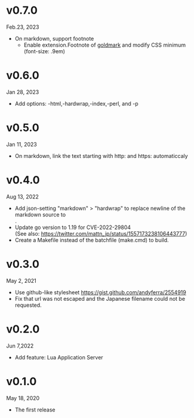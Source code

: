 v0.7.0
======
Feb.23, 2023

- On markdown, support footnote
  - Enable extension.Footnote of [goldmark] and modify CSS minimum (font-size: .9em)

[goldmark]: https://github.com/yuin/goldmark

v0.6.0
======
Jan 28, 2023

- Add options: -html,-hardwrap,-index,-perl, and -p

v0.5.0
======
Jan 11, 2023

- On markdown, link the text starting with http: and https: automaticcaly

v0.4.0
======
Aug 13, 2022

- Add json-setting "markdown" > "hardwrap" to replace newline of the markdown source to <BR />.
- Update go version to 1.19 for CVE-2022-29804  
  (See also: https://twitter.com/mattn_jp/status/1557173238106443777)
- Create a Makefile instead of the batchfile (make.cmd) to build.

v0.3.0
======
May 2, 2021

- Use github-like stylesheet https://gist.github.com/andyferra/2554919
- Fix that url was not escaped and the Japanese filename could not be requested.

v0.2.0
======
Jun 7,2022

- Add feature: Lua Application Server

v0.1.0
======
May 18, 2020

- The first release
